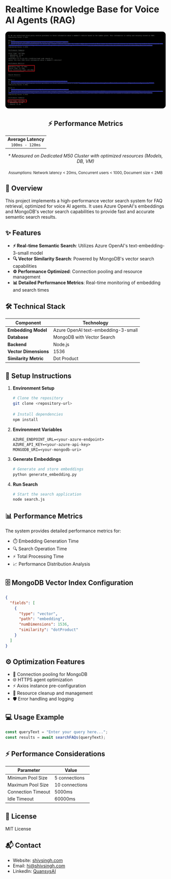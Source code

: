 # Realtime Knowledge Base for Voice AI Agents (RAG)

<div align="center">
  <img src="assets/screenshot.png" alt="Performance Metrics Screenshot" width="800"/>

  <div align="center">
    <h2>⚡ Performance Metrics</h2>
    <table>
      <tr>
        <td align="center">
          <strong>Average Latency</strong><br>
          <code>100ms - 120ms</code>
        </td>
      </tr>
    </table>
    <p><em>* Measured on Dedicated M50 Cluster with optimized resources (Models, DB, VM)</em></p>
    <p><sub>Assumptions: Network latency < 20ms, Concurrent users < 1000, Document size < 2MB</sub></p>
  </div>
</div>

## 🎯 Overview

This project implements a high-performance vector search system for FAQ retrieval, optimized for voice AI agents. It uses Azure OpenAI's embeddings and MongoDB's vector search capabilities to provide fast and accurate semantic search results.

## ✨ Features

- **⚡ Real-time Semantic Search**: Utilizes Azure OpenAI's text-embedding-3-small model
- **🔍 Vector Similarity Search**: Powered by MongoDB's vector search capabilities
- **⚙️ Performance Optimized**: Connection pooling and resource management
- **📊 Detailed Performance Metrics**: Real-time monitoring of embedding and search times

## 🛠️ Technical Stack

| Component | Technology |
|-----------|------------|
| **Embedding Model** | Azure OpenAI text-embedding-3-small |
| **Database** | MongoDB with Vector Search |
| **Backend** | Node.js |
| **Vector Dimensions** | 1536 |
| **Similarity Metric** | Dot Product |

## 🚀 Setup Instructions

1. **Environment Setup**
   ```bash
   # Clone the repository
   git clone <repository-url>
   
   # Install dependencies
   npm install
   ```

2. **Environment Variables**
   ```env
   AZURE_ENDPOINT_URL=<your-azure-endpoint>
   AZURE_API_KEY=<your-azure-api-key>
   MONGODB_URI=<your-mongodb-uri>
   ```

3. **Generate Embeddings**
   ```bash
   # Generate and store embeddings
   python generate_embedding.py
   ```

4. **Run Search**
   ```bash
   # Start the search application
   node search.js
   ```

## 📊 Performance Metrics

The system provides detailed performance metrics for:
- ⏱️ Embedding Generation Time
- 🔍 Search Operation Time
- ⚡ Total Processing Time
- 📈 Performance Distribution Analysis

## 🗄️ MongoDB Vector Index Configuration

```json
{
  "fields": [
    {
      "type": "vector",
      "path": "embedding",
      "numDimensions": 1536,
      "similarity": "dotProduct"
    }
  ]
}
```

## ⚙️ Optimization Features

- 🔄 Connection pooling for MongoDB
- 🌐 HTTPS agent optimization
- ⚡ Axios instance pre-configuration
- 🧹 Resource cleanup and management
- 🛡️ Error handling and logging

## 💻 Usage Example

```javascript
const queryText = "Enter your query here...";
const results = await searchFAQs(queryText);
```

## ⚡ Performance Considerations

| Parameter | Value |
|-----------|--------|
| Minimum Pool Size | 5 connections |
| Maximum Pool Size | 10 connections |
| Connection Timeout | 5000ms |
| Idle Timeout | 60000ms |

## 📄 License

MIT License

## 📬 Contact

* Website: [shivsingh.com](https://shivsingh.com)
* Email: hi@shivsingh.com
* LinkedIn: [QuansysAI](https://linkedin.com/in/shivsinghin)
